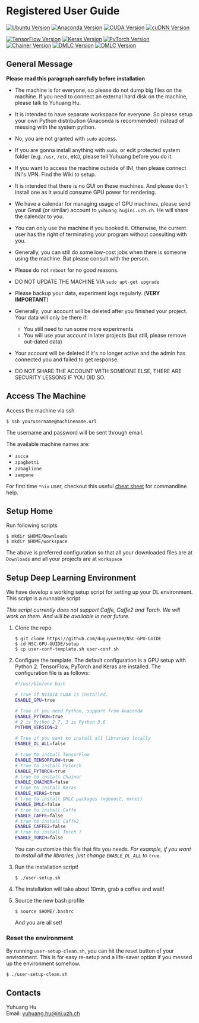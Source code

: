 # Registered User Guide

[![Ubuntu Version](https://img.shields.io/badge/Ubuntu%20Server-16.04-yellowgreen.svg)](https://launchpad.net/ubuntu/+mirror/releases.ubuntu.csg.uzh.ch-releases)
[![Anaconda Version](https://img.shields.io/badge/Anaconda-5.1.0-orange.svg)](https://repo.continuum.io/archive/Anaconda2-5.1.0-Linux-x86_64.sh)
[![CUDA Version](https://img.shields.io/badge/CUDA-9.0-blue.svg)](https://developer.nvidia.com/cuda-downloads)
[![cuDNN Version](https://img.shields.io/badge/cuDNN-7.0-blue.svg)](https://developer.nvidia.com/cuda-downloads)
<!-- [![Theano Version](https://img.shields.io/badge/Theano-0.9.0-yellow.svg)](http://deeplearning.net/software/theano/) -->
[![TensorFlow Version](https://img.shields.io/badge/TensorFlow-1.12-yellow.svg)](https://www.tensorflow.org/)
[![Keras Version](https://img.shields.io/badge/Keras-2.2.4-yellow.svg)](https://keras.io/)
[![PyTorch Version](https://img.shields.io/badge/PyTorch-0.4.1-yellow.svg)](http://pytorch.org/)
[![Chainer Version](https://img.shields.io/badge/Chainer-5.0.0-yellow.svg)](http://chainer.org/)
[![DMLC Version](https://img.shields.io/badge/xgboost-0.81-yellow.svg)](https://xgboost.readthedocs.io/en/latest/)
[![DMLC Version](https://img.shields.io/badge/mxnet-1.3.0-yellow.svg)](https://mxnet.incubator.apache.org/)


## General Message

__Please read this paragraph carefully before installation__

+ The machine is for everyone, so please do not dump big files on the machine.
If you need to connect an external hard disk on the machine, please talk to Yuhuang Hu.

+ It is intended to have separate workspace for everyone. So please setup your own Python
distribution (Anaconda is recommended) instead of messing with the system python.

+ No, you are not granted with `sudo` access.

+ If you are gonna install anything with `sudo`, or edit protected system folder (e.g. `/usr`, `/etc`, etc),
please tell Yuhuang before you do it.

+ If you want to access the machine outside of INI, then please connect INI's VPN.
Find the Wiki to setup.

+ It is intended that there is no GUI on these machines. And please don't install one as it would consume GPU power for rendering.

+ We have a calendar for managing usage of GPU machines, please send your Gmail (or similar) account to `yuhuang.hu@ini.uzh.ch`.
He will share the calendar to you.

+ You can only use the machine if you booked it. Otherwise, the current user has the
right of terminating your program without consulting with you.

+ Generally, you can still do some low-cost jobs when there is someone using the machine.
But please consult with the person.

+ Please do not `reboot` for no good reasons.

+ DO NOT UPDATE THE MACHINE VIA `sudo apt-get upgrade`

+ Please backup your data, experiment logs regularly. (__VERY IMPORTANT__)

+ Generally, your account will be deleted after you finished your project.
Your data will only be there if:
    + You still need to run some more experiments
    + You will use your account in later projects (but still, please remove out-dated data)

+ Your account will be deleted if it's no longer active and the admin has connected you and failed to get response.

+ DO NOT SHARE THE ACCOUNT WITH SOMEONE ELSE, THERE ARE SECURITY LESSONS IF YOU DID SO.

## Access The Machine

Access the machine via ssh

```
$ ssh yourusername@machinename.url
```

The username and password will be sent through email.

The available machine names are:

+ `zucca`
+ `zpaghetti`
+ `zabaglione`
+ `zampone`

For first time `*nix` user, checkout this useful [cheat sheet](https://www.cheatography.com/davechild/cheat-sheets/linux-command-line/) for commandline help.

## Setup Home

Run following scripts

```
$ mkdir $HOME/Downloads
$ mkdir $HOME/workspace
```

The above is preferred configuration so that all your downloaded files are
at `Downloads` and all your projects are at `workspace`

## Setup Deep Learning Environment

We have develop a working setup script for setting up your DL environment.
This script is a runnable script 

_This script currently does not support Caffe, Caffe2 and Torch. We will work on them. And will be available in near future._

1. Clone the repo

    ```
    $ git clone https://github.com/duguyue100/NSC-GPU-GUIDE
    $ cd NSC-GPU-GUIDE/setup
    $ cp user-conf-template.sh user-conf.sh
    ```
2. Configure the template. The default configuration is a GPU setup with Python 2. TensorFlow, PyTorch and Keras are installed. The configuration file is as follows:

    ```bash
    #!/usr/bin/env bash

    # True if NVIDIA CUDA is installed.
    ENABLE_GPU=true

    # True if you need Python, support from Anaconda
    ENABLE_PYTHON=true
    # 2 is Python 2.7, 3 is Python 3.6
    PYTHON_VERSION=2

    # True if you want to install all libraries locally
    ENABLE_DL_ALL=false

    # true to install TensorFlow
    ENABLE_TENSORFLOW=true
    # true to install PyTorch
    ENABLE_PYTORCH=true
    # true to install Chainer
    ENABLE_CHAINER=false
    # true to install Keras
    ENABLE_KERAS=true
    # true to install DMLC packages (xgboost, mxnet)
    ENABLE_DMLC=false
    # true to install Caffe
    ENABLE_CAFFE=false
    # true to install Caffe2
    ENABLE_CAFFE2=false
    # true to install Torch 7
    ENABLE_TORCH=false
    ```

    You can customize this file that fits you needs. _For example, if you want to install all the libraries, just change `ENABLE_DL_ALL` to `true`._

3. Run the installation script!

    ```
    $ ./user-setup.sh
    ```

4. The installation will take about 10min, grab a coffee and wait!

5. Source the new bash profile

    ```
    $ source $HOME/.bashrc
    ```

    And you are all set!


### Reset the environment

By running `user-setup-clean.sh`, you can hit the reset button of your environment.
This is for easy re-setup and a life-saver option if you messed up the environment somehow.

```
$ ./user-setup-clean.sh
```

## Contacts

Yuhuang Hu  
Email: yuhuang.hu@ini.uzh.ch
